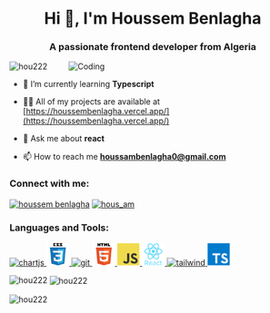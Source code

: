 <h1 align="center">Hi 👋, I'm Houssem Benlagha</h1>
<h3 align="center">A passionate frontend developer from Algeria</h3>
<img align="right" alt="Coding" width="400" src="https://media0.giphy.com/media/5eLDrEaRGHegx2FeF2/giphy.gif?cid=6c09b952595pqfmoazz55idln1qaim3fzzt6jvk3ph2bq7y6&ep=v1_internal_gif_by_id&rid=giphy.gif&ct=s"/>

<p align="left"> <img src="https://komarev.com/ghpvc/?username=hou222&label=Profile%20views&color=0e75b6&style=flat" alt="hou222" /> </p>

- 🌱 I’m currently learning **Typescript**

- 👨‍💻 All of my projects are available at [https://houssembenlagha.vercel.app/](https://houssembenlagha.vercel.app/)

- 💬 Ask me about **react**

- 📫 How to reach me **houssambenlagha0@gmail.com**

<h3 align="left">Connect with me:</h3>
<p align="left">
<a href="https://linkedin.com/in/houssem benlagha" target="blank"><img align="center" src="https://raw.githubusercontent.com/rahuldkjain/github-profile-readme-generator/master/src/images/icons/Social/linked-in-alt.svg" alt="houssem benlagha" height="30" width="40" /></a>
<a href="https://instagram.com/hous_am" target="blank"><img align="center" src="https://raw.githubusercontent.com/rahuldkjain/github-profile-readme-generator/master/src/images/icons/Social/instagram.svg" alt="hous_am" height="30" width="40" /></a>
</p>

<h3 align="left">Languages and Tools:</h3>
<p align="left"> <a href="https://www.chartjs.org" target="_blank" rel="noreferrer"> <img src="https://www.chartjs.org/media/logo-title.svg" alt="chartjs" width="40" height="40"/> </a> <a href="https://www.w3schools.com/css/" target="_blank" rel="noreferrer"> <img src="https://raw.githubusercontent.com/devicons/devicon/master/icons/css3/css3-original-wordmark.svg" alt="css3" width="40" height="40"/> </a> <a href="https://git-scm.com/" target="_blank" rel="noreferrer"> <img src="https://www.vectorlogo.zone/logos/git-scm/git-scm-icon.svg" alt="git" width="40" height="40"/> </a> <a href="https://www.w3.org/html/" target="_blank" rel="noreferrer"> <img src="https://raw.githubusercontent.com/devicons/devicon/master/icons/html5/html5-original-wordmark.svg" alt="html5" width="40" height="40"/> </a> <a href="https://developer.mozilla.org/en-US/docs/Web/JavaScript" target="_blank" rel="noreferrer"> <img src="https://raw.githubusercontent.com/devicons/devicon/master/icons/javascript/javascript-original.svg" alt="javascript" width="40" height="40"/> </a> <a href="https://reactjs.org/" target="_blank" rel="noreferrer"> <img src="https://raw.githubusercontent.com/devicons/devicon/master/icons/react/react-original-wordmark.svg" alt="react" width="40" height="40"/> </a> <a href="https://tailwindcss.com/" target="_blank" rel="noreferrer"> <img src="https://www.vectorlogo.zone/logos/tailwindcss/tailwindcss-icon.svg" alt="tailwind" width="40" height="40"/> </a> <a href="https://www.typescriptlang.org/" target="_blank" rel="noreferrer"> <img src="https://raw.githubusercontent.com/devicons/devicon/master/icons/typescript/typescript-original.svg" alt="typescript" width="40" height="40"/> </a> </p>

<p><img align="left" src="https://github-readme-stats.vercel.app/api/top-langs?username=hou222&show_icons=true&locale=en&layout=compact" alt="hou222" /></p>

<p>&nbsp;<img align="center" src="https://github-readme-stats.vercel.app/api?username=hou222&show_icons=true&locale=en" alt="hou222" /></p>

<p><img align="center" src="https://github-readme-streak-stats.herokuapp.com/?user=hou222&" alt="hou222" /></p>
